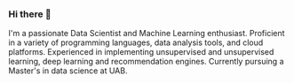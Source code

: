 ### Hi there 👋
I'm a passionate Data Scientist and Machine Learning enthusiast. Proficient in a variety of programming languages, data analysis tools, and cloud platforms. Experienced in implementing unsupervised and unsupervised learning, deep learning and recommendation engines. Currently pursuing a Master's in data science at UAB.
<!--
**imsalik/imsalik** is a ✨ _special_ ✨ repository because its `README.md` (this file) appears on your GitHub profile.

Here are some ideas to get you started:

- 🔭 I’m currently working on ...
- 🌱 I’m currently learning ...
- 👯 I’m looking to collaborate on ...
- 🤔 I’m looking for help with ...
- 💬 Ask me about ...
- 📫 How to reach me: ...
- 😄 Pronouns: ...
- ⚡ Fun fact: ...
-->
